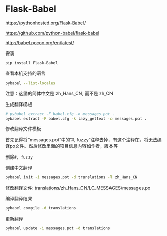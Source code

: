 # Flask-Babel

https://pythonhosted.org/Flask-Babel/

https://github.com/python-babel/flask-babel

http://babel.pocoo.org/en/latest/

安装
```bash
pip install Flask-Babel
```

查看本机支持的语言
```bash
pybabel --list-locales
```
注意：这里的简体中文是 zh_Hans_CN, 而不是 zh_CN

生成翻译模板
```bash
# pybabel extract -F babel.cfg -o messages.pot .
pybabel extract -F babel.cfg -k lazy_gettext -o messages.pot .
```

修改翻译文件模板

首先记得将”messages.pot”中的”#, fuzzy”注释去掉，有这个注释在，将无法编译po文件。然后修改里面的项目信息内容如作者，版本等

删除`#, fuzzy`

创建中文翻译
```bash
pybabel init -i messages.pot -d translations -l zh_Hans_CN
```

修改翻译文件: translations/zh_Hans_CN/LC_MESSAGES/messages.po

编译翻译结果
```bash
pybabel compile -d translations
```

更新翻译
```bash
pybabel update -i messages.pot -d translations
```
